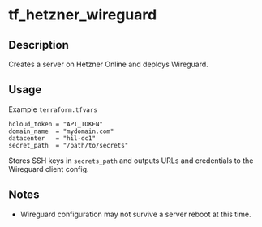 # tf_hetzner_wireguard

## Description

Creates a server on Hetzner Online and deploys Wireguard.

## Usage

Example `terraform.tfvars`

```
hcloud_token = "API_TOKEN"
domain_name  = "mydomain.com"
datacenter   = "hil-dc1"
secret_path  = "/path/to/secrets"
```

Stores SSH keys in `secrets_path` and outputs URLs and credentials to the Wireguard client config.

## Notes

* Wireguard configuration may not survive a server reboot at this time.
